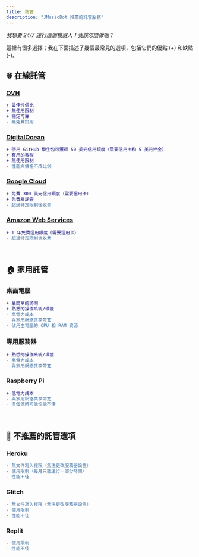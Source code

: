 ```yaml
---
title: 託管
description: "JMusicBot 推薦的託管服務"
---
```


_我想要 24/7 運行這個機器人！我該怎麼做呢？_

這裡有很多選擇；我在下面描述了幾個最常見的選項，包括它們的優點 (+) 和缺點 (-)。

## 🌐 在線託管

### [OVH](https://www.ovh.com/world/vps/vps-ssd.xml)
```diff
+ 最佳性價比
+ 無使用限制
+ 穩定可靠
- 無免費試用
```

### [DigitalOcean](https://www.digitalocean.com/pricing/#Compute)
```diff
+ 使用 GitHub 學生包可獲得 50 美元信用額度（需要信用卡和 5 美元押金）
+ 有用的教程
+ 無使用限制
- 性能與價格不成比例
```

### [Google Cloud](https://cloud.google.com/compute/all-pricing)
```diff
+ 免費 300 美元信用額度（需要信用卡）
+ 免費層託管
- 超過特定限制後收費
```

### [Amazon Web Services](https://aws.amazon.com/ec2/)
```diff
+ 1 年免費信用額度（需要信用卡）
- 超過特定限制後收費
```

<br>

## 🏠 家用託管

### 桌面電腦
```diff
+ 最簡單的訪問
+ 熟悉的操作系統/環境
- 高電力成本
- 與家用網絡共享帶寬
- 佔用主電腦的 CPU 和 RAM 資源
```

### 專用服務器
```diff
+ 熟悉的操作系統/環境
- 高電力成本
- 與家用網絡共享帶寬
```

### Raspberry Pi
```diff
+ 低電力成本
- 與家用網絡共享帶寬
- 多個流時可能性能不佳
```

<br>

## 🚫 不推薦的託管選項

### Heroku
```diff
- 無文件寫入權限（無法更改服務器設置）
- 使用限制（每月只能運行一部分時間）
- 性能不佳
```

### Glitch
```diff
- 無文件寫入權限（無法更改服務器設置）
- 使用限制
- 性能不佳
```

### Replit
```diff
- 使用限制
- 性能不佳
```
